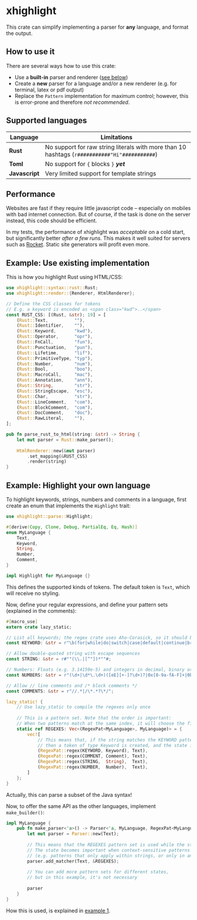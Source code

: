 # xhighlight

This crate can simplify implementing a parser for **any** language, and format the output.

## How to use it
There are several ways how to use this crate:

- Use a **built-in** parser and renderer ([see below](#supported-languages))
- Create a **new** parser for a language and/or a new renderer (e.g. for terminal, latex or pdf output)
- Replace the `Pattern` implementation for maximum control; however, this is error-prone and therefore _not recommended_.

## Supported languages

| Language | Limitations |
| -------- | ----------- |
| **Rust** | No support for raw string literals with more than 10 hashtags (`r###########"Hi"###########`) |
| **Toml** | No support for `{` blocks `}` **_yet_** |
| **Javascript** | Very limited support for template strings |


## Performance

Websites are fast if they require little javascript code – especially on mobiles with bad internet connection. But of course, if the task is done on the server instead, this code should be efficient.

In my tests, the performance of xhighlight was _acceptable_ on a cold start, but significantly better _after a few runs_. This makes it well suited for servers such as [Rocket](https://rocket.rs). Static site generators will profit even more.

## Example: Use existing implementation

This is how you highlight Rust using HTML/CSS:

```rust
use xhighlight::syntax::rust::Rust;
use xhighlight::render::{Renderer, HtmlRenderer};

// Define the CSS classes for tokens
// E.g. a keyword is encoded as <span class="kwd">..</span>
const RUST_CSS: [(Rust, &str); 19] = [
    (Rust::Text,          ""),
    (Rust::Identifier,    ""),
    (Rust::Keyword,       "kwd"),
    (Rust::Operator,      "opr"),
    (Rust::FnCall,        "fun"),
    (Rust::Punctuation,   "pun"),
    (Rust::Lifetime,      "lif"),
    (Rust::PrimitiveType, "typ"),
    (Rust::Number,        "num"),
    (Rust::Bool,          "boo"),
    (Rust::MacroCall,     "mac"),
    (Rust::Annotation,    "ann"),
    (Rust::String,        "str"),
    (Rust::StringEscape,  "esc"),
    (Rust::Char,          "str"),
    (Rust::LineComment,   "com"),
    (Rust::BlockComment,  "com"),
    (Rust::DocComment,    "doc"),
    (Rust::RawLiteral,    ""),
];

pub fn parse_rust_to_html(string: &str) -> String {
    let mut parser = Rust::make_parser();
    
    HtmlRenderer::new(&mut parser)
        .set_mapping(&RUST_CSS)
        .render(string)
}
```

## Example: Highlight your own language

To highlight keywords, strings, numbers and comments in a language, first create an enum that implements the `Highlight` trait:

```rust
use xhighlight::parse::Highlight;

#[derive(Copy, Clone, Debug, PartialEq, Eq, Hash)]
enum MyLanguage {
    Text,
    Keyword,
    String,
    Number,
    Comment,
}

impl Highlight for MyLanguage {}
```

This defines the supported kinds of tokens. The default token is `Text`, which will receive no styling.

Now, define your regular expressions, and define your pattern sets (explained in the comments):

```rust
#[macro_use]
extern crate lazy_static;

// List all keywords; the regex crate uses Aho-Corasick, so it should be efficient
const KEYWORD: &str = r"\b(for|while|do|switch|case|default|continue|break|if|else|try|catch|finally|throw|synchronized|this|public|protected|private|static|final|abstract|volatile|transient|native|new|var|super|void|class|enum|interface|extends|import|package|instanceof|assert|strictfp|true|false|null|boolean|byte|char|double|float|int|long|short)\b";

// Allow double-quoted string with escape sequences
const STRING: &str = r#""(\\.|[^"])*""#;

// Numbers: Floats (e.g. 3.14159e-5) and integers in decimal, binary or hex
const NUMBERS: &str = r"(\d+|\d*\.\d+)([eE][+-]?\d+)?|0x[0-9a-fA-F]+|0b[01]+";

// Allow // line comments and /* block comments */
const COMMENTS: &str = r"//.*|/\*.*?\*/";

lazy_static! {
    // Use lazy_static to compile the regexes only once
    
    // This is a pattern set. Note that the order is important:
    // When two patterns match at the same index, it will choose the first pattern
    static ref REGEXES: Vec<(RegexPat<MyLanguage>, MyLanguage)> = {
        vec![
            // This means that, if the string matches the KEYWORD pattern,
            // then a token of type Keyword is created, and the state is changed to Text.
            (RegexPat::regex(KEYWORD, Keyword), Text),
            (RegexPat::regex(COMMENT, Comment), Text),
            (RegexPat::regex(STRING,  String),  Text),
            (RegexPat::regex(NUMBER,  Number),  Text),
        ]
    };
}
```

Actually, this can parse a subset of the Java syntax!

Now, to offer the same API as the other languages, implement `make_builder()`:

```rust
impl MyLanguage {
    pub fn make_parser<'a>() -> Parser<'a, MyLanguage, RegexPat<MyLanguage>> {
        let mut parser = Parser::new(Text);
        
        // This means that the REGEXES pattern set is used while the state is Text
        // The state becomes important when context-sensitive patterns are used
        // (e.g. patterns that only apply within strings, or only in annotations)
        parser.add_matcher(Text, &REGEXES);
        
        // You can add more pattern sets for different states,
        // but in this example, it's not necessary
        
        parser
    }
}
```

How this is used, is explained in [example 1](#example-use-existing-implementation).